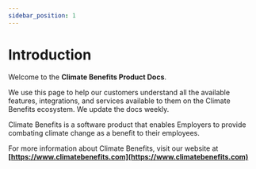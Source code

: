 ```yaml
---
sidebar_position: 1
---
```


# Introduction

Welcome to the **Climate Benefits Product Docs**. 


We use this page to help our customers understand all the available features, integrations, and services available to them on the Climate Benefits ecosystem. We update the docs weekly. 

Climate Benefits is a software product that enables Employers to provide combating climate change as a benefit to their employees. 


For more information about Climate Benefits, visit our website at **[https://www.climatebenefits.com](https://www.climatebenefits.com)**

